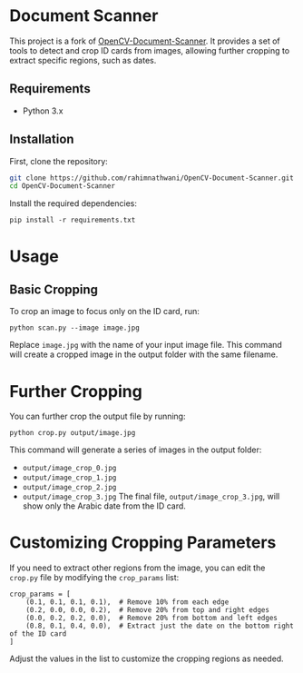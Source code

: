 # Document Scanner

This project is a fork of [OpenCV-Document-Scanner](https://github.com/andrewdcampbell/OpenCV-Document-Scanner). It provides a set of tools to detect and crop ID cards from images, allowing further cropping to extract specific regions, such as dates.

## Requirements

- Python 3.x

## Installation

First, clone the repository:

```bash
git clone https://github.com/rahimnathwani/OpenCV-Document-Scanner.git
cd OpenCV-Document-Scanner
```

Install the required dependencies:
```
pip install -r requirements.txt
```
# Usage
## Basic Cropping
To crop an image to focus only on the ID card, run:
```
python scan.py --image image.jpg
```
Replace `image.jpg` with the name of your input image file. This command will create a cropped image in the output folder with the same filename.
# Further Cropping
You can further crop the output file by running:
```
python crop.py output/image.jpg
```
This command will generate a series of images in the output folder:
- `output/image_crop_0.jpg`
- `output/image_crop_1.jpg`
- `output/image_crop_2.jpg`
- `output/image_crop_3.jpg`
The final file, `output/image_crop_3.jpg`, will show only the Arabic date from the ID card.

# Customizing Cropping Parameters
If you need to extract other regions from the image, you can edit the `crop.py` file by modifying the `crop_params` list:
```
crop_params = [
    (0.1, 0.1, 0.1, 0.1),  # Remove 10% from each edge
    (0.2, 0.0, 0.0, 0.2),  # Remove 20% from top and right edges
    (0.0, 0.2, 0.2, 0.0),  # Remove 20% from bottom and left edges
    (0.8, 0.1, 0.4, 0.0),  # Extract just the date on the bottom right of the ID card
]
```
Adjust the values in the list to customize the cropping regions as needed.
